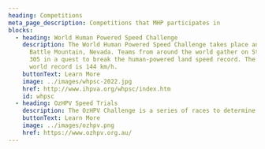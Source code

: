 ```yaml
---
heading: Competitions
meta_page_description: Competitions that MHP participates in
blocks:
  - heading: World Human Powered Speed Challenge
    description: The World Human Powered Speed Challenge takes place annually at
      Battle Mountain, Nevada. Teams from around the world gather on State Route
      305 in a quest to break the human-powered land speed record. The current
      world record is 144 km/h.
    buttonText: Learn More
    image: ../images/whpsc-2022.jpg
    href: http://www.ihpva.org/whpsc/index.htm
    id: whpsc
  - heading: OzHPV Speed Trials
    description: The OzHPV Challenge is a series of races to determine the best combination of human powered vehicle and rider. It is held at the Ford Proving Grounds in You Yangs, Victoria. The current Australian record for this competition is 96.68 km/h.
    buttonText: Learn More
    image: ../images/ozhpv.png
    href: https://www.ozhpv.org.au/
---
```

